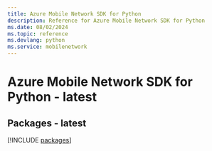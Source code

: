 ```yaml
---
title: Azure Mobile Network SDK for Python
description: Reference for Azure Mobile Network SDK for Python
ms.date: 08/02/2024
ms.topic: reference
ms.devlang: python
ms.service: mobilenetwork
---
```

# Azure Mobile Network SDK for Python - latest
## Packages - latest
[!INCLUDE [packages](mobile-network-index.md)]